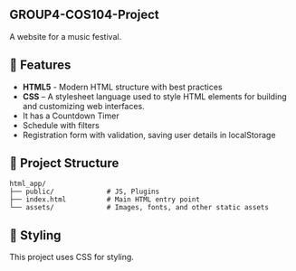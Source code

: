 ## GROUP4-COS104-Project

A website for a music festival.


## 🚀 Features

- **HTML5** - Modern HTML structure with best practices
- **CSS** – A stylesheet language used to style HTML elements for building and customizing web interfaces.
- It has a Countdown Timer
- Schedule with filters
- Registration form with validation, saving user details in localStorage

## 📁 Project Structure

```
html_app/
├── public/             # JS, Plugins
├── index.html          # Main HTML entry point
└── assets/             # Images, fonts, and other static assets

```

## 🎨 Styling

This project uses CSS for styling.
